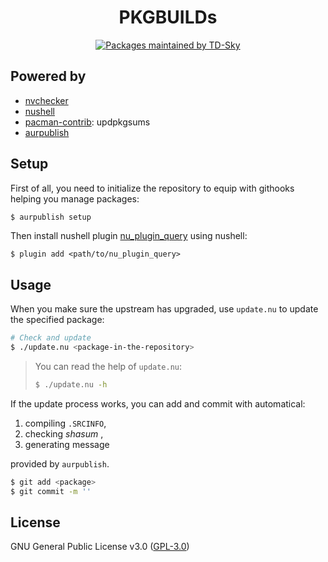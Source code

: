 <h1 align="center">PKGBUILDs</h1>
<p align="center">
    <a href="https://aur.archlinux.org/packages?SeB=M&K=TD-Sky">
        <img src="https://img.shields.io/static/v1?style=flat-square&label=aur&message=TD-Sky&color=blue&logo=archlinux" alt="Packages maintained by TD-Sky" />
    </a>
</p>

## Powered by

- [nvchecker](https://github.com/lilydjwg/nvchecker)
- [nushell](https://github.com/nushell/nushell)
- [pacman-contrib](https://gitlab.archlinux.org/pacman/pacman-contrib): updpkgsums
- [aurpublish](https://github.com/eli-schwartz/aurpublish)



## Setup

First of all, you need to initialize the repository to equip with githooks helping you manage packages:

```bash
$ aurpublish setup
```

Then install nushell plugin [nu_plugin_query](https://crates.io/crates/nu_plugin_query) using nushell:

```nushell
$ plugin add <path/to/nu_plugin_query>
```



## Usage

When you make sure the upstream has upgraded, use `update.nu` to update the specified package:

```bash
# Check and update
$ ./update.nu <package-in-the-repository>
```

> You can read the help of `update.nu`:
>
> ```bash
> $ ./update.nu -h
> ```

If the update process works, you can add and commit with automatical:
1. compiling `.SRCINFO`,
2. checking *shasum* ,
3. generating message

provided by `aurpublish`.

```bash
$ git add <package>
$ git commit -m ''
```



## License

GNU General Public License v3.0 ([GPL-3.0](https://www.gnu.org/licenses/gpl-3.0.txt))
